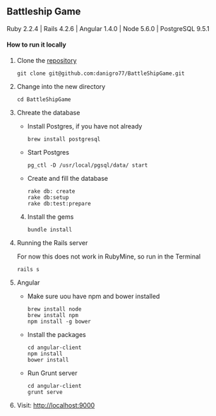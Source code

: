 ## Battleship Game

Ruby 2.2.4 | Rails 4.2.6 | Angular 1.4.0 | Node 5.6.0 | PostgreSQL 9.5.1

#### How to run it locally
1. Clone the [repository](https://github.com/danigro77/BattleShipGame)
    ```
    git clone git@github.com:danigro77/BattleShipGame.git
    ```

2. Change into the new directory
    ```
    cd BattleShipGame
    ```

3. Chreate the database
    * Install Postgres, if you have not already
        ```
        brew install postgresql
        ```

    * Start Postgres
        ```
        pg_ctl -D /usr/local/pgsql/data/ start
        ```

    * Create and fill the database
        ```
        rake db: create
        rake db:setup
        rake db:test:prepare
        ```

    4. Install the gems
        
        ```
        bundle install
        ```
5. Running the Rails server
    
    For now this does not work in RubyMine, so run in the Terminal
    ```
    rails s
    ```
6. Angular
    * Make sure uou have npm and bower installed
        ```
        brew install node
        brew install npm
        npm install -g bower
        ```
    * Install the packages
        ```
        cd angular-client
        npm install
        bower install
        ```
    * Run Grunt server
        ```
        cd angular-client
        grunt serve
        ```
7. Visit: [http://localhost:9000](http://localhost:9000)

